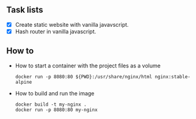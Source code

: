 ## Task lists

- [x] Create static website with vanilla javavscript.
- [x] Hash router in vanilla javascript.

## How to

* How to start a container with the project files as a volume

  ```
  docker run -p 8080:80 ${PWD}:/usr/share/nginx/html nginx:stable-alpine
  ```

* How to build and run the image

  ```
  docker build -t my-nginx .
  docker run -p 8080:80 my-nginx
  ```